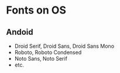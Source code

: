 # Fonts on OS
## Andoid
- Droid Serif, Droid Sans, Droid Sans Mono
- Roboto, Roboto Condensed
- Noto Sans, Noto Serif
- etc.
